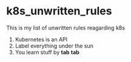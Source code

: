 # k8s_unwritten_rules
This is my list of unwritten rules reagarding k8s

1. Kubernetes is an API
2. Label everything under the sun
3. You learn stuff by **tab** **tab**
